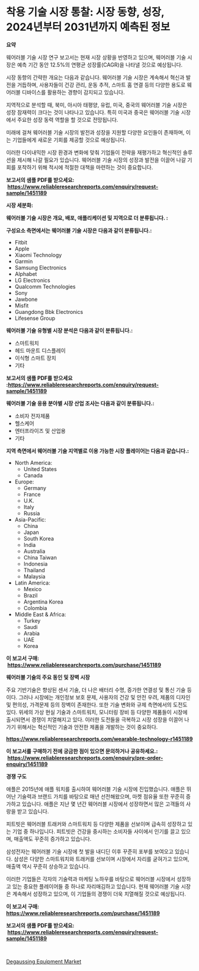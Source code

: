 <p><h1>착용 기술 시장 통찰: 시장 동향, 성장, 2024년부터 2031년까지 예측된 정보</h1></p><p><strong>요약</strong></p>
<p><p>웨어러블 기술 시장 연구 보고서는 현재 시장 상황을 반영하고 있으며, 웨어러블 기술 시장은 예측 기간 동안 12.5%의 연평균 성장률(CAGR)을 나타낼 것으로 예상됩니다.</p><p>시장 동향의 간략한 개요는 다음과 같습니다. 웨어러블 기술 시장은 계속해서 혁신과 발전을 거듭하며, 사용자들이 건강 관리, 운동 추적, 스마트 홈 연결 등의 다양한 용도로 웨어러블 디바이스를 활용하는 경향이 감지되고 있습니다.</p><p>지역적으로 분석할 때, 북미, 아시아 태평양, 유럽, 미국, 중국의 웨어러블 기술 시장은 성장 잠재력이 크다는 것이 나타나고 있습니다. 특히 미국과 중국은 웨어러블 기술 시장에서 주요한 성장 동력 역할을 할 것으로 전망됩니다.</p><p>미래에 걸쳐 웨어러블 기술 시장의 발전과 성장을 지원할 다양한 요인들이 존재하며, 이는 기업들에게 새로운 기회를 제공할 것으로 예상됩니다.</p><p>이러한 다이내믹한 시장 환경과 변화에 맞춰 기업들이 전략을 재평가하고 혁신적인 솔루션을 제시해 나갈 필요가 있습니다. 웨어러블 기술 시장의 성장과 발전을 이끌어 나갈 기회를 포착하기 위해 적시에 적절한 대책을 마련하는 것이 중요합니다.</p></p>
<p><strong>보고서의 샘플 PDF를 받으세요: &nbsp;<a href="https://www.reliableresearchreports.com/enquiry/request-sample/1451189">https://www.reliableresearchreports.com/enquiry/request-sample/1451189</a></strong></p>
<p><strong>시장 세분화:</strong></p>
<p><strong> 웨어러블 기술 시장은 개요, 배포, 애플리케이션 및 지역으로 더 분류됩니다. :</strong></p>
<p><strong>구성요소 측면에서는 웨어러블 기술 시장은 다음과 같이 분류됩니다.:</strong></p>
<p><ul><li>Fitbit</li><li>Apple</li><li>Xiaomi Technology</li><li>Garmin</li><li>Samsung Electronics</li><li>Alphabet</li><li>LG Electronics</li><li>Qualcomm Technologies</li><li>Sony</li><li>Jawbone</li><li>Misfit</li><li>Guangdong Bbk Electronics</li><li>Lifesense Group</li></ul></p>
<p><strong> 웨어러블 기술 유형별 시장 분석은 다음과 같이 분류됩니다.:</strong></p>
<p><ul><li>스마트워치</li><li>헤드 마운트 디스플레이</li><li>이식형 스마트 장치</li><li>기타</li></ul></p>
<p><strong>보고서의 샘플 PDF를 받으세요 :<a href="https://www.reliableresearchreports.com/enquiry/request-sample/1451189">https://www.reliableresearchreports.com/enquiry/request-sample/1451189</a></strong></p>
<p><strong> 웨어러블 기술 응용 분야별 시장 산업 조사는 다음과 같이 분류됩니다.:</strong></p>
<p><ul><li>소비자 전자제품</li><li>헬스케어</li><li>엔터프라이즈 및 산업용</li><li>기타</li></ul></p>
<p><strong>지역 측면에서 웨어러블 기술 지역별로 이용 가능한 시장 플레이어는 다음과 같습니다.:</strong></p>
<p><ul>
    <li>
        North America:
        <ul>
            <li>United States</li>
            <li>Canada</li>
        </ul>
    </li>
    <li>
        Europe:
        <ul>
            <li>Germany</li>
            <li>France</li>
            <li>U.K.</li>
            <li>Italy</li>
            <li>Russia</li>
        </ul>
    </li>
    <li>
        Asia-Pacific:
        <ul>
            <li>China</li>
            <li>Japan</li>
            <li>South Korea</li>
            <li>India</li>
            <li>Australia</li>
            <li>China Taiwan</li>
            <li>Indonesia</li>
            <li>Thailand</li>
            <li>Malaysia</li>
        </ul>
    </li>
    <li>
        Latin America:
        <ul>
            <li>Mexico</li>
            <li>Brazil</li>
            <li>Argentina Korea</li>
            <li>Colombia</li>
        </ul>
    </li>
    <li>
        Middle East & Africa:
        <ul>
            <li>Turkey</li>
            <li>Saudi</li>
            <li>Arabia</li>
            <li>UAE</li>
            <li>Korea</li>
        </ul>
    </li>
    </ul></p>
<p><strong>이 보고서 구매: &nbsp;<a href="https://www.reliableresearchreports.com/purchase/1451189">https://www.reliableresearchreports.com/purchase/1451189</a></strong></p>
<p><strong>웨어러블 기술의 주요 동인 및 장벽 시장</strong></p>
<p><p>주요 기반기술은 향상된 센서 기술, 더 나은 배터리 수명, 증가한 연결성 및 통신 기술 등이다. 그러나 시장에는 개인정보 보호 문제, 사용자의 건강 및 안전 우려, 제품의 디자인 및 편의성, 가격문제 등의 장벽이 존재한다. 또한 기술 변화와 규제 측면에서의 도전도 있다. 위세의 가상 현실 기술과 스마트워치, 모니터링 장비 등 다양한 제품들이 시장에 출시되면서 경쟁이 치열해지고 있다. 이러한 도전들을 극복하고 시장 성장을 이끌어 나가기 위해서는 혁신적인 기술과 안전한 제품을 개발하는 것이 중요하다.</p></p>
<p><strong><a href="https://www.reliableresearchreports.com/wearable-technology-r1451189">https://www.reliableresearchreports.com/wearable-technology-r1451189</a></strong></p>
<p><strong>이 보고서를 구매하기 전에 궁금한 점이 있으면 문의하거나 공유하세요.: &nbsp;<a href="https://www.reliableresearchreports.com/enquiry/pre-order-enquiry/1451189">https://www.reliableresearchreports.com/enquiry/pre-order-enquiry/1451189</a></strong></p>
<p><strong>경쟁 구도</strong></p>
<p><p>애플은 2015년에 애플 워치를 출시하여 웨어러블 기술 시장에 진입했습니다. 애플은 뛰어난 기술력과 브랜드 가치를 바탕으로 매년 선전해왔으며, 마켓 점유율 또한 꾸준히 증가하고 있습니다. 애플은 지난 몇 년간 웨어러블 시장에서 성장하면서 많은 고객들의 사랑을 받고 있습니다.</p><p>피트빗은 웨어러블 트래커와 스마트워치 등 다양한 제품을 선보이며 급속히 성장하고 있는 기업 중 하나입니다. 피트빗은 건강을 중시하는 소비자들 사이에서 인기를 끌고 있으며, 매출액도 꾸준히 증가하고 있습니다.</p><p>삼성전자는 웨어러블 기술 시장에 첫 발을 내디딘 이후 꾸준히 포부를 보여오고 있습니다. 삼성은 다양한 스마트워치와 트래커를 선보이며 시장에서 자리를 굳혀가고 있으며, 매출액 역시 꾸준히 상승하고 있습니다.</p><p>이러한 기업들은 각자의 기술력과 마케팅 노하우를 바탕으로 웨어러블 시장에서 성장하고 있는 중요한 플레이어들 중 하나로 자리매김하고 있습니다. 현재 웨어러블 기술 시장은 계속해서 성장하고 있으며, 이 기업들의 경쟁이 더욱 치열해질 것으로 예상됩니다.</p></p>
<p><strong>이 보고서 구매: &nbsp; <a href="https://www.reliableresearchreports.com/purchase/1451189">https://www.reliableresearchreports.com/purchase/1451189</a></strong></p>
<p><strong>보고서의 샘플 PDF를 받으세요: &nbsp;<a href="https://www.reliableresearchreports.com/enquiry/request-sample/1451189">https://www.reliableresearchreports.com/enquiry/request-sample/1451189</a></strong><strong></strong></p>
<p>&nbsp;</p>
<p><p><a href="https://github.com/GroverBarry/Market-Research-Report-List-4/blob/main/degaussing-equipment-market.md">Degaussing Equipment Market</a></p></p>